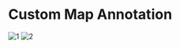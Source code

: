 # Custom Map Annotation
![1](https://user-images.githubusercontent.com/85921199/175397810-181451ce-f71f-4268-b09b-c2cdb5e96876.png) ![2](https://user-images.githubusercontent.com/85921199/175397821-1c4a536e-3f01-4615-9ba5-fc6d1f626403.png)

